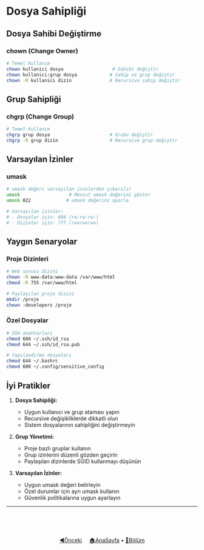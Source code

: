 # Dosya Sahipliği

## Dosya Sahibi Değiştirme

### chown (Change Owner)
```bash
# Temel Kullanım
chown kullanici dosya                  # Sahibi değiştir
chown kullanici:grup dosya            # Sahip ve grup değiştir
chown -R kullanici dizin              # Recursive sahip değiştir
```

## Grup Sahipliği

### chgrp (Change Group)
```bash
# Temel Kullanım
chgrp grup dosya                      # Grubu değiştir
chgrp -R grup dizin                   # Recursive grup değiştir
```

## Varsayılan İzinler

### umask
```bash
# umask değeri varsayılan izinlerden çıkarılır
umask                  # Mevcut umask değerini göster
umask 022             # umask değerini ayarla

# Varsayılan izinler:
# - Dosyalar için: 666 (rw-rw-rw-)
# - Dizinler için: 777 (rwxrwxrwx)
```

## Yaygın Senaryolar

### Proje Dizinleri
```bash
# Web sunucu dizini
chown -R www-data:www-data /var/www/html
chmod -R 755 /var/www/html

# Paylaşılan proje dizini
mkdir /proje
chown :developers /proje
```

### Özel Dosyalar
```bash
# SSH anahtarları
chmod 600 ~/.ssh/id_rsa
chmod 644 ~/.ssh/id_rsa.pub

# Yapılandırma dosyaları
chmod 644 ~/.bashrc
chmod 600 ~/.config/sensitive_config
```

## İyi Pratikler

1. **Dosya Sahipliği:**
   - Uygun kullanıcı ve grup ataması yapın
   - Recursive değişikliklerde dikkatli olun
   - Sistem dosyalarının sahipliğini değiştirmeyin

2. **Grup Yönetimi:**
   - Proje bazlı gruplar kullanın
   - Grup izinlerini düzenli gözden geçirin
   - Paylaşılan dizinlerde SGID kullanmayı düşünün

3. **Varsayılan İzinler:**
   - Uygun umask değeri belirleyin
   - Özel durumlar için ayrı umask kullanın
   - Güvenlik politikalarına uygun ayarlayın

------   
<br>
<br>
<br>
<div align="center">

[◀️Önceki](execute-izinleri.md) &nbsp;&nbsp;&nbsp; [🏠AnaSayfa](../README.md) • [📑Bölüm](README.md)

</div>